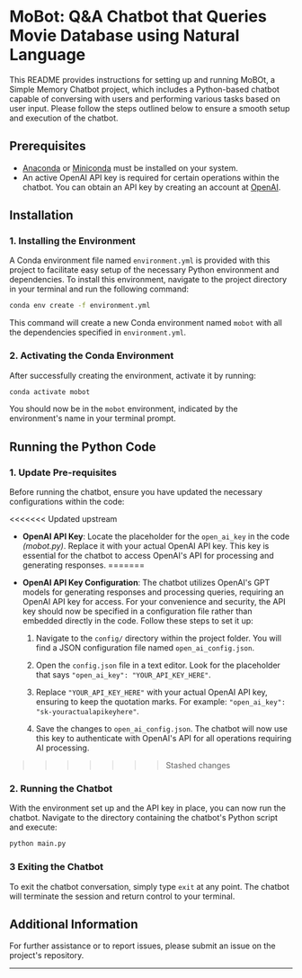# MoBot: Q&A Chatbot that Queries Movie Database using Natural Language

This README provides instructions for setting up and running MoBOt, a Simple Memory Chatbot project, which includes a Python-based chatbot capable of conversing with users and performing various tasks based on user input. Please follow the steps outlined below to ensure a smooth setup and execution of the chatbot.

## Prerequisites

- [Anaconda](https://www.anaconda.com/products/individual) or [Miniconda](https://docs.conda.io/en/latest/miniconda.html) must be installed on your system.
- An active OpenAI API key is required for certain operations within the chatbot. You can obtain an API key by creating an account at [OpenAI](https://openai.com/api/).

## Installation

### 1. Installing the Environment

A Conda environment file named `environment.yml` is provided with this project to facilitate easy setup of the necessary Python environment and dependencies. To install this environment, navigate to the project directory in your terminal and run the following command:

```sh
conda env create -f environment.yml
```

This command will create a new Conda environment named `mobot` with all the dependencies specified in `environment.yml`.

### 2. Activating the Conda Environment

After successfully creating the environment, activate it by running:

```sh
conda activate mobot
```

You should now be in the `mobot` environment, indicated by the environment's name in your terminal prompt.

## Running the Python Code

### 1. Update Pre-requisites

Before running the chatbot, ensure you have updated the necessary configurations within the code:

<<<<<<< Updated upstream
- **OpenAI API Key**: Locate the placeholder for the `open_ai_key` in the code *(mobot.py)*. Replace it with your actual OpenAI API key. This key is essential for the chatbot to access OpenAI's API for processing and generating responses.
=======
- **OpenAI API Key Configuration**: The chatbot utilizes OpenAI's GPT models for generating responses and processing queries, requiring an OpenAI API key for access. For your convenience and security, the API key should now be specified in a configuration file rather than embedded directly in the code. Follow these steps to set it up:

  1. Navigate to the `config/` directory within the project folder. You will find a JSON configuration file named `open_ai_config.json`.

  2. Open the `config.json` file in a text editor. Look for the placeholder that says `"open_ai_key": "YOUR_API_KEY_HERE"`.

  3. Replace `"YOUR_API_KEY_HERE"` with your actual OpenAI API key, ensuring to keep the quotation marks. For example: `"open_ai_key": "sk-youractualapikeyhere"`.
  
  4. Save the changes to `open_ai_config.json`. The chatbot will now use this key to authenticate with OpenAI's API for all operations requiring AI processing.
>>>>>>> Stashed changes

### 2. Running the Chatbot

With the environment set up and the API key in place, you can now run the chatbot. Navigate to the directory containing the chatbot's Python script and execute:

```sh
python main.py
```

### 3 Exiting the Chatbot

To exit the chatbot conversation, simply type `exit` at any point. The chatbot will terminate the session and return control to your terminal.

## Additional Information

For further assistance or to report issues, please submit an issue on the project's repository.

---
